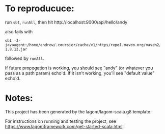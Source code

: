 # To reproducuce:

run `sbt`, `runAll`, then hit http://localhost:9000/api/hello/andy

also fails with 

```
sbt -J-javaagent:/home/andrew/.coursier/cache/v1/https/repo1.maven.org/maven2/org/aspectj/aspectjweaver/1.8.13/aspectjweaver-1.8.13.jar
``` 

followed by `runAll`.

If future propogation is working, you should see "andy" (or whatever you pass as a path param) echo'd. If it isn't working, you'll see "default value" echo'd.

# Notes:
This project has been generated by the lagom/lagom-scala.g8 template. 

For instructions on running and testing the project, see https://www.lagomframework.com/get-started-scala.html.
